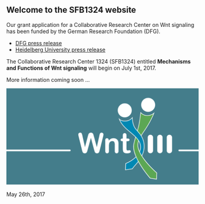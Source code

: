 ## Welcome to the SFB1324 website

Our grant application for a Collaborative Research Center on Wnt signaling has been funded by the German Research Foundation (DFG). 

* [DFG press release](http://www.dfg.de/service/presse/pressemitteilungen/2017/pressemitteilung_nr_16/index.html)
* [Heidelberg University press release](http://www.uni-heidelberg.de/presse/news2017/pm20170526_new-collaborative-research-center-on-a-fundamental-signaling-pathway-in-development-and-disease.html)

The Collaborative Research Center 1324 (SFB1324) entitled **Mechanisms and Functions of Wnt signaling** will begin on July 1st, 2017.

More information coming soon ...
  
  
![logo](wnt-sfb1324.png)
  
  
May 26th, 2017

